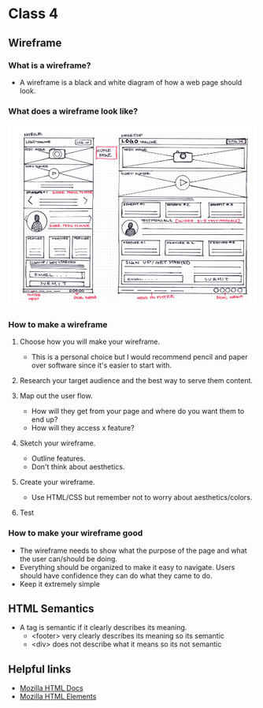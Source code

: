 # Class 4

## Wireframe

### What is a wireframe?

- A wireframe is a black and white diagram of how a web page should look.

### What does a wireframe look like?

![Example wireframe](example-wireframe.png)

### How to make a wireframe

1. Choose how you will make your wireframe.
    - This is a personal choice but I would recommend pencil and paper over software since it's easier to start with.

2. Research your target audience and the best way to serve them content.

3. Map out the user flow.
    - How will they get from your page and where do you want them to end up?
    - How will they access x feature?

4. Sketch your wireframe.
    - Outline features.
    - Don't think about aesthetics.

5. Create your wireframe.
    - Use HTML/CSS but remember not to worry about aesthetics/colors.

6. Test

### How to make your wireframe good

- The wireframe needs to show what the purpose of the page and what the user can/should be doing.
- Everything should be organized to make it easy to navigate. Users should have confidence they can do what they came to do.
- Keep it extremely simple

## HTML Semantics

- A tag is semantic if it clearly describes its meaning.
  - &lt;footer> very clearly describes its meaning so its semantic
  - &lt;div> does not describe what it means so its not semantic

## Helpful links

- [Mozilla HTML Docs](https://developer.mozilla.org/en-US/docs/Web/HTML)
- [Mozilla HTML Elements](https://developer.mozilla.org/en-US/docs/Web/HTML/Element)
